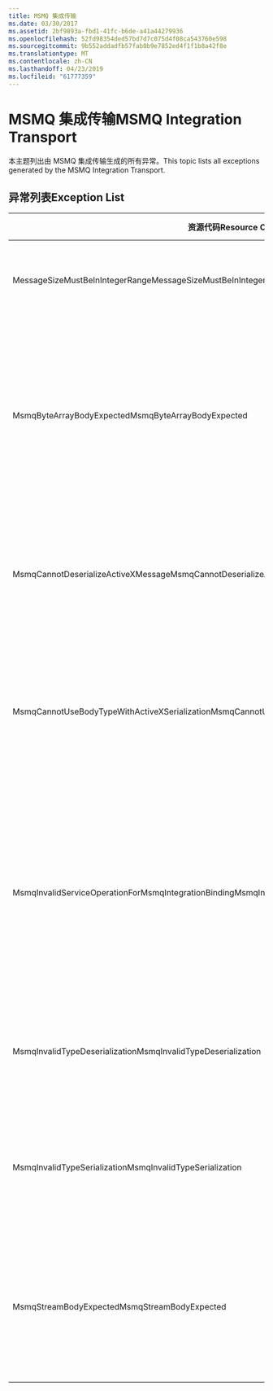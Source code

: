 ```yaml
---
title: MSMQ 集成传输
ms.date: 03/30/2017
ms.assetid: 2bf9893a-fbd1-41fc-b6de-a41a44279936
ms.openlocfilehash: 52fd98354ded57bd7d7c075d4f08ca543760e598
ms.sourcegitcommit: 9b552addadfb57fab0b9e7852ed4f1f1b8a42f8e
ms.translationtype: MT
ms.contentlocale: zh-CN
ms.lasthandoff: 04/23/2019
ms.locfileid: "61777359"
---
```

# <a name="msmq-integration-transport"></a><span data-ttu-id="87d81-102">MSMQ 集成传输</span><span class="sxs-lookup"><span data-stu-id="87d81-102">MSMQ Integration Transport</span></span>
<span data-ttu-id="87d81-103">本主题列出由 MSMQ 集成传输生成的所有异常。</span><span class="sxs-lookup"><span data-stu-id="87d81-103">This topic lists all exceptions generated by the MSMQ Integration Transport.</span></span>  
  
## <a name="exception-list"></a><span data-ttu-id="87d81-104">异常列表</span><span class="sxs-lookup"><span data-stu-id="87d81-104">Exception List</span></span>  
  
|<span data-ttu-id="87d81-105">资源代码</span><span class="sxs-lookup"><span data-stu-id="87d81-105">Resource Code</span></span>|<span data-ttu-id="87d81-106">资源字符串</span><span class="sxs-lookup"><span data-stu-id="87d81-106">Resource String</span></span>|  
|-------------------|---------------------|  
|<span data-ttu-id="87d81-107">MessageSizeMustBeInIntegerRange</span><span class="sxs-lookup"><span data-stu-id="87d81-107">MessageSizeMustBeInIntegerRange</span></span>|<span data-ttu-id="87d81-108">此工厂会对消息进行缓冲处理，因此消息大小必须在整数值的范围之内。</span><span class="sxs-lookup"><span data-stu-id="87d81-108">This factory buffers messages, so the message sizes must be in the range of an integer value.</span></span>|  
|<span data-ttu-id="87d81-109">MsmqByteArrayBodyExpected</span><span class="sxs-lookup"><span data-stu-id="87d81-109">MsmqByteArrayBodyExpected</span></span>|<span data-ttu-id="87d81-110">指定的序列化格式与 MSMQ 消息正文不匹配。</span><span class="sxs-lookup"><span data-stu-id="87d81-110">A mismatch occurred between the specified serialization format and the body of the MSMQ message.</span></span> <span data-ttu-id="87d81-111">无法发送或接收消息。</span><span class="sxs-lookup"><span data-stu-id="87d81-111">The message cannot be sent or received.</span></span> <span data-ttu-id="87d81-112">序列化格式 ByteArray 要求 MSMQ 消息的正文类型为 byte[]。</span><span class="sxs-lookup"><span data-stu-id="87d81-112">The serialization format ByteArray requires the body of the MSMQ message to be of type byte[].</span></span>|  
|<span data-ttu-id="87d81-113">MsmqCannotDeserializeActiveXMessage</span><span class="sxs-lookup"><span data-stu-id="87d81-113">MsmqCannotDeserializeActiveXMessage</span></span>|<span data-ttu-id="87d81-114">发生 ActiveX 序列化错误。</span><span class="sxs-lookup"><span data-stu-id="87d81-114">An ActiveX serialization error occurred.</span></span> <span data-ttu-id="87d81-115">无法发送或接收消息。</span><span class="sxs-lookup"><span data-stu-id="87d81-115">The message cannot be sent or received.</span></span> <span data-ttu-id="87d81-116">为正文指定的变量类型与实际 MSMQ 消息正文不匹配。</span><span class="sxs-lookup"><span data-stu-id="87d81-116">The specified variant type for the body does not match the actual MSMQ message body.</span></span>|  
|<span data-ttu-id="87d81-117">MsmqCannotUseBodyTypeWithActiveXSerialization</span><span class="sxs-lookup"><span data-stu-id="87d81-117">MsmqCannotUseBodyTypeWithActiveXSerialization</span></span>|<span data-ttu-id="87d81-118">消息的属性不匹配。</span><span class="sxs-lookup"><span data-stu-id="87d81-118">The properties of the message are mismatched.</span></span> <span data-ttu-id="87d81-119">无法发送或接收消息。</span><span class="sxs-lookup"><span data-stu-id="87d81-119">The message cannot be sent or received.</span></span> <span data-ttu-id="87d81-120">如果使用 ActiveX 序列化格式，则不能指定 BodyType 消息属性。</span><span class="sxs-lookup"><span data-stu-id="87d81-120">The BodyType message property cannot be specified if the ActiveX serialization format is used.</span></span>|  
|<span data-ttu-id="87d81-121">MsmqInvalidServiceOperationForMsmqIntegrationBinding</span><span class="sxs-lookup"><span data-stu-id="87d81-121">MsmqInvalidServiceOperationForMsmqIntegrationBinding</span></span>|<span data-ttu-id="87d81-122">MsmqIntegrationBinding 验证失败。</span><span class="sxs-lookup"><span data-stu-id="87d81-122">The MsmqIntegrationBinding validation failed.</span></span> <span data-ttu-id="87d81-123">无法启动服务终结点。</span><span class="sxs-lookup"><span data-stu-id="87d81-123">The service endpoint cannot be started.</span></span> <span data-ttu-id="87d81-124">指定绑定不支持指定协定中指定服务操作的方法签名。</span><span class="sxs-lookup"><span data-stu-id="87d81-124">The specified binding does not support the method signature for the specified service operation in the specified contract.</span></span> <span data-ttu-id="87d81-125">更正服务操作以使用 MsmqIntegrationBinding。</span><span class="sxs-lookup"><span data-stu-id="87d81-125">Correct the service operation to use the MsmqIntegrationBinding.</span></span>|  
|<span data-ttu-id="87d81-126">MsmqInvalidTypeDeserialization</span><span class="sxs-lookup"><span data-stu-id="87d81-126">MsmqInvalidTypeDeserialization</span></span>|<span data-ttu-id="87d81-127">ActiveX 序列化失败，因为无法识别序列化格式。</span><span class="sxs-lookup"><span data-stu-id="87d81-127">The ActiveX serialization failed because the serialization format cannot be recognized.</span></span> <span data-ttu-id="87d81-128">无法发送或接收消息。</span><span class="sxs-lookup"><span data-stu-id="87d81-128">The message cannot be sent or received.</span></span>|  
|<span data-ttu-id="87d81-129">MsmqInvalidTypeSerialization</span><span class="sxs-lookup"><span data-stu-id="87d81-129">MsmqInvalidTypeSerialization</span></span>|<span data-ttu-id="87d81-130">无法识别变量类型。</span><span class="sxs-lookup"><span data-stu-id="87d81-130">The variant type is not recognized.</span></span> <span data-ttu-id="87d81-131">ActiveX 序列化失败。</span><span class="sxs-lookup"><span data-stu-id="87d81-131">The ActiveX serialization failed.</span></span> <span data-ttu-id="87d81-132">无法发送或接收消息。</span><span class="sxs-lookup"><span data-stu-id="87d81-132">The message cannot be sent or received.</span></span> <span data-ttu-id="87d81-133">指定的变量类型不受支持。</span><span class="sxs-lookup"><span data-stu-id="87d81-133">The specified variant type is not supported.</span></span>|  
|<span data-ttu-id="87d81-134">MsmqStreamBodyExpected</span><span class="sxs-lookup"><span data-stu-id="87d81-134">MsmqStreamBodyExpected</span></span>|<span data-ttu-id="87d81-135">序列化格式与正文内容不匹配。</span><span class="sxs-lookup"><span data-stu-id="87d81-135">Mismatch between serialization format and body content.</span></span> <span data-ttu-id="87d81-136">无法发送或接收消息。</span><span class="sxs-lookup"><span data-stu-id="87d81-136">Message cannot be sent or received.</span></span> <span data-ttu-id="87d81-137">使用流序列化模式只能发送或接收类型为 Stream 的正文。</span><span class="sxs-lookup"><span data-stu-id="87d81-137">Only a body of type stream can be sent or received using the stream serialization mode.</span></span>|

